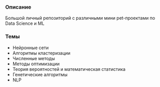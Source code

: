 ### Описание
 Большой личный репозиторий с различными мини pet-проектами по Data Science и ML

### Темы
* Нейронные сети
* Алгоритмы кластеризации
* Численные методы
* Методы оптимизации
* Теория вероятностей и математическая статистика
* Генетические алгоритмы
* NLP